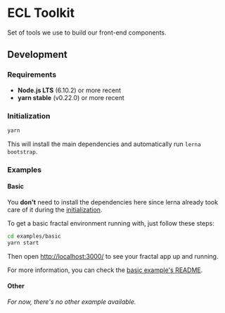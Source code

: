 # ECL Toolkit

Set of tools we use to build our front-end components.

## Development

### Requirements

*   **Node.js LTS** (6.10.2) or more recent
*   **yarn stable** (v0.22.0) or more recent

### Initialization

```sh
yarn
```

This will install the main dependencies and automatically run `lerna bootstrap`.

### Examples

#### Basic

You **don't** need to install the dependencies here since lerna already took 
care of it during the [initialization](#initialization).

To get a basic fractal environment running with, just follow these steps:

```sh
cd examples/basic
yarn start
```

Then open [http://localhost:3000/](http://localhost:3000/) to see your fractal
app up and running.

For more information, you can check the [basic example's README](./examples/basic/README.md).

#### Other

_For now, there's no other example available._
